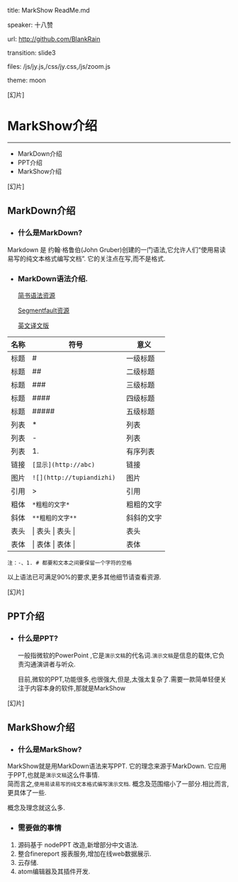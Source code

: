 title: MarkShow ReadMe.md

speaker: 十八赞

url: http://github.com/BlankRain

transition: slide3

files: /js/jy.js,/css/jy.css,/js/zoom.js

theme: moon

[幻片]
# MarkShow介绍
---------
* MarkDown介绍
* PPT介绍
* MarkShow介绍

[幻片]
## MarkDown介绍
* ### 什么是MarkDown?
Markdown 是 约翰·格鲁伯(John Gruber)创建的一门语法,它允许人们“使用易读易写的纯文本格式编写文档”. 它的关注点在写,而不是格式.
* ### MarkDown语法介绍.
  [简书语法资源](http://www.jianshu.com/p/q81RER)

  [Segmentfault资源](https://segmentfault.com/markdown)

  [英文译文版](http://maogm.com/blog/markdown-syntax.html)

|名称 | 符号 | 意义 |
|----|----|----|
|标题| # | 一级标题|
|标题| ## | 二级标题|
|标题| ### | 三级标题|
|标题| #### | 四级标题|
|标题| ##### | 五级标题|
|列表| * |列表|
|列表| - |列表|
|列表| 1. |有序列表|
|链接| `[显示](http://abc) `|链接|
|图片| `![](http://tupiandizhi) `|图片|
|引用| > |引用|
|粗体| `*粗粗的文字*`|粗粗的文字|
|斜体| `**粗粗的文字**`|斜斜的文字|
|表头|&#124; 表头 &#124; 表头 &#124;|表头|
|表体|&#124; 表体 &#124; 表体 &#124;|表体|
`
注：-、1. # 都要和文本之间要保留一个字符的空格
`

以上语法已可满足90%的要求,更多其他细节请查看资源.

[幻片]
## PPT介绍
* ### 什么是PPT?
    一般指微软的PowerPoint ,它是`演示文稿`的代名词.`演示文稿`是信息的载体,它负责沟通演讲者与听众.

    目前,微软的PPT,功能很多,也很强大,但是,太强太复杂了.需要一款简单轻便关注于内容本身的软件,那就是MarkShow

[幻片]
## MarkShow介绍
- ### 什么是MarkShow?
MarkShow就是用MarkDown语法来写PPT. 它的理念来源于MarkDown. 它应用于PPT,也就是`演示文稿`这么件事情.  
简而言之,`使用易读易写的纯文本格式编写演示文档`. 概念及范围缩小了一部分.相比而言,更具体了一些.

  概念及理念就这么多.

- ### 需要做的事情
 1. 源码基于 nodePPT 改造,新增部分中文语法.
 2. 整合finereport 报表服务,增加在线web数据展示.
 3. 云存储.
 4. atom编辑器及其插件开发.
